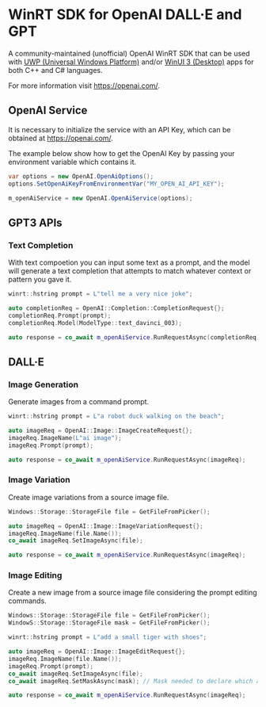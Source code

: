 # WinRT SDK for OpenAI DALL·E and GPT

A community-maintained (unofficial) OpenAI WinRT SDK that can be used with [UWP (Universal Windows Platform)](https://learn.microsoft.com/en-us/windows/uwp/get-started/universal-application-platform-guide) and/or [WinUI 3 (Desktop)](https://learn.microsoft.com/en-us/windows/apps/winui/winui3/) apps for both C++ and C# languages.

For more information visit https://openai.com/.

## OpenAI Service

It is necessary to initialize the service with an API Key, which can be obtained at https://openai.com/.

The example below show how to get the OpenAI Key by passing your environment variable which contains it.

```cs
var options = new OpenAI.OpenAiOptions();
options.SetOpenAiKeyFromEnvironmentVar("MY_OPEN_AI_API_KEY");

m_openAiService = new OpenAI.OpenAiService(options);
```

## GPT3 APIs

### Text Completion

With text compoetion you can input some text as a prompt, and the model will generate a text completion that attempts to match whatever context or pattern you gave it.

```cpp
winrt::hstring prompt = L"tell me a very nice joke";

auto completionReq = OpenAI::Completion::CompletionRequest{};
completionReq.Prompt(prompt);
completionReq.Model(ModelType::text_davinci_003);

auto response = co_await m_openAiService.RunRequestAsync(completionReq);
```

## DALL·E

### Image Generation

Generate images from a command prompt.

```cpp
winrt::hstring prompt = L"a robot duck walking on the beach";

auto imageReq = OpenAI::Image::ImageCreateRequest{};
imageReq.ImageName(L"ai image");
imageReq.Prompt(prompt);

auto response = co_await m_openAiService.RunRequestAsync(imageReq);
```

### Image Variation

Create image variations from a source image file.

```cpp
Windows::Storage::StorageFile file = GetFileFromPicker();

auto imageReq = OpenAI::Image::ImageVariationRequest{};
imageReq.ImageName(file.Name());
co_await imageReq.SetImageAsync(file);

auto response = co_await m_openAiService.RunRequestAsync(imageReq);
```

### Image Editing

Create a new image from a source image file considering the prompt editing commands. 

```cpp
Windows::Storage::StorageFile file = GetFileFromPicker();
WindowS::Storage::StorageFile mask = GetFileFromPicker();

winrt::hstring prompt = L"add a small tiger with shoes";

auto imageReq = OpenAI::Image::ImageEditRequest{};
imageReq.ImageName(file.Name());
imageReq.Prompt(prompt);
co_await imageReq.SetImageAsync(file);
co_await imageReq.SetMaskAsync(mask); // Mask needed to declare which are of the image the editing should be applied

auto response = co_await m_openAiService.RunRequestAsync(imageReq);
```
